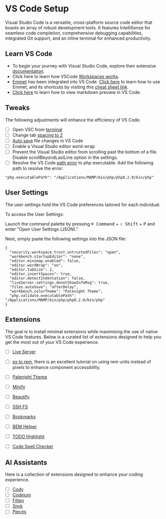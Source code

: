 # VS Code Setup

Visual Studio Code is a versatile, cross-platform source code editor that boasts an array of robust development tools. It features IntelliSense for seamless code completion, comprehensive debugging capabilities, integrated Git support, and an inline terminal for enhanced productivity.

## Learn VS Code

* To begin your journey with Visual Studio Code, explore their extensive [documentation](https://code.visualstudio.com/docs/).
* Click here to learn how VSCode [Workspaces works](https://www.youtube.com/watch?v=iLmQ52IIrvM).
* [Emmet](https://code.visualstudio.com/docs/editor/emmet) has been integrated into VS Code. [Click here](https://youtu.be/V8vizNQKtx0?si=Nb51inVxUKyDhgyJ) to learn how to use Emmet, and its shortcuts by visiting this [cheat sheet link](https://docs.emmet.io/cheat-sheet/).
* [Click here](https://youtu.be/_VpuYH3HU9s?si=mf2K4SgRA6INbtg7) to learn how to view markdown preview in VS Code.

## Tweaks

The following adjustments will enhance the efficiency of VS Code.

- [ ] Open VSC from [terminal](https://code.visualstudio.com/docs/setup/mac#_launching-from-the-command-line)
- [ ] Change tab [spacing to 2](https://stackoverflow.com/questions/29972396/how-can-i-customize-the-tab-to-space-conversion-factor-in-vs-code)
- [ ] [Auto save](https://www.youtube.com/watch?v=nBsukFTnGf8) file changes in VS Code
- [ ] Enable a Visual Studio editor word-wrap
- [ ] Prevent the Visual Studio editor from scrolling past the bottom of a file.
Disable scrollBeyondLastLine option in the settings.
- [ ] Resolve the VS Code [path error](https://stackoverflow.com/a/47530455) to php executable.
Add the following path to resolve the error:

```
"php.executablePath": "/Applications/MAMP/bin/php/php8.2.0/bin/php" 
```

## User Settings

The user settings hold the VS Code preferences tailored for each individual.

To access the User Settings:

Launch the command palette by pressing <kbd>⌘ Command</kbd> + <kbd>⇧ Shift</kbd> + <kbd>P</kbd> and enter "Open User Settings (JSON)."

Next, simply paste the following settings into the JSON file:

```
{
  "security.workspace.trust.untrustedFiles": "open",
  "workbench.startupEditor": "none",
  "editor.minimap.enabled": false,
  "editor.wordWrap": "on",
  "editor.tabSize": 2,
  "editor.insertSpaces": true,
  "editor.detectIndentation": false,
  "liveServer.settings.donotShowInfoMsg": true,
  "files.autoSave": "afterDelay",
  "workbench.colorTheme": "Palenight Theme",
  "php.validate.executablePath": "/Applications/MAMP/bin/php/php8.2.0/bin/php"
}
```

## Extensions

The goal is to install minimal extensions while maximising the use of native VS Code features. Below is a curated list of extensions designed to help you get the most out of your VS Code experience.

- [ ] [Live Server](https://marketplace.visualstudio.com/items?itemName=ritwickdey.LiveServer)
- [ ] [px to rem](https://marketplace.visualstudio.com/items?itemName=sainoba.px-to-rem), there is an excellent tutorial on using rem units instead of pixels to enhance component accessibility.
- [ ] [Palenight Theme](https://marketplace.visualstudio.com/items?itemName=whizkydee.material-palenight-theme)
- [ ] [Minify](https://marketplace.visualstudio.com/items?itemName=HookyQR.minify)
- [ ] [Beautify](https://marketplace.visualstudio.com/items?itemName=HookyQR.beautify) 
- [ ] [SSH FS](https://marketplace.visualstudio.com/items?itemName=Kelvin.vscode-sshfs)
- [ ] [Bookmarks](https://marketplace.visualstudio.com/items?itemName=alefragnani.Bookmarks)
- [ ] [BEM Helper](https://marketplace.visualstudio.com/items?itemName=Box-Of-Hats.bemhelper)
- [ ] [TODO Highlight](https://marketplace.visualstudio.com/items?itemName=wayou.vscode-todo-highlight)
- [ ] [Code Spell Checker](https://marketplace.visualstudio.com/items?itemName=streetsidesoftware.code-spell-checker)


## AI Assistants

Here is a collection of extensions designed to enhance your coding experience.

- [ ] [Cody](https://marketplace.visualstudio.com/items?itemName=sourcegraph.cody-ai)
- [ ] [Codeium](https://marketplace.visualstudio.com/items?itemName=Codeium.codeium)
- [ ] [Fitten](https://marketplace.visualstudio.com/items?itemName=FittenTech.Fitten-Code)
- [ ] [Snyk](https://marketplace.visualstudio.com/items?itemName=snyk-security.snyk-vulnerability-scanner-vs)
- [ ] [Pieces](https://marketplace.visualstudio.com/items?itemName=MeshIntelligentTechnologiesInc.pieces-vscode)